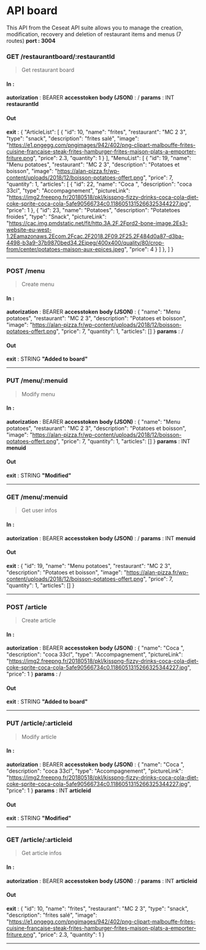# API board
> 
This API from the Ceseat API suite allows you to manage the creation, modification, recovery and deletion of restaurant items and menus (7 routes)
**port : 3004**

### GET /restaurantboard/:restaurantId
> Get restaurant board

#### In :
**autorization** :  BEARER **accesstoken**
**body (JSON)** : /
**params** : INT **restaurantId**
#### Out
**exit** : 
{
    "ArticleList": [
        {
            "id": 10,
            "name": "frites",
            "restaurant": "MC 2  3",
            "type": "snack",
            "description": "frites salé",
            "image": "https://e1.pngegg.com/pngimages/942/402/png-clipart-malbouffe-frites-cuisine-francaise-steak-frites-hamburger-frites-maison-plats-a-emporter-friture.png",
            "price": 2.3,
            "quantity": 1
        }
    ],
    "MenuList": [
        {
            "id": 19,
            "name": "Menu potatoes",
            "restaurant": "MC 2  3",
            "description": "Potatoes et boisson",
            "image": "https://alan-pizza.fr/wp-content/uploads/2018/12/boisson-potatoes-offert.png",
            "price": 7,
            "quantity": 1,
            "articles": [
                {
                    "id": 22,
                    "name": "Coca ",
                    "description": "coca 33cl",
                    "type": "Accompagnement",
                    "pictureLink": "https://img2.freepng.fr/20180518/pkl/kisspng-fizzy-drinks-coca-cola-diet-coke-sprite-coca-cola-5afe90566734c0.1186051315266325344227.jpg",
                    "price": 1
                },
                {
                    "id": 23,
                    "name": "Potatoes",
                    "description": "Potatetoes froides",
                    "type": "Snack",
                    "pictureLink": "https://cac.img.pmdstatic.net/fit/http.3A.2F.2Fprd2-bone-image.2Es3-website-eu-west-1.2Eamazonaws.2Ecom.2Fcac.2F2018.2F09.2F25.2F484d0a87-d3ba-4498-b3a9-37b9870bed34.2Ejpeg/400x400/quality/80/crop-from/center/potatoes-maison-aux-epices.jpeg",
                    "price": 4
                }
            ]
        },
    ]
}

------------


### POST /menu
> Create menu

#### In :
**autorization** :  BEARER **accesstoken**
**body (JSON)** : 
{
            "name": "Menu potatoes",
            "restaurant": "MC 2  3",
            "description": "Potatoes et boisson",
            "image": "https://alan-pizza.fr/wp-content/uploads/2018/12/boisson-potatoes-offert.png",
            "price": 7,
            "quantity": 1,
            "articles": []
}
**params** : /
#### Out
**exit** : STRING **"Added to board"**

------------

### PUT /menu/:menuid
> Modify menu

#### In :
**autorization** :  BEARER **accesstoken**
**body (JSON)** : 
{
            "name": "Menu potatoes",
            "restaurant": "MC 2  3",
            "description": "Potatoes et boisson",
            "image": "https://alan-pizza.fr/wp-content/uploads/2018/12/boisson-potatoes-offert.png",
            "price": 7,
            "quantity": 1,
            "articles": []
}
**params** : INT **menuid**
#### Out
**exit** : STRING **"Modified"**

------------

### GET /menu/:menuid
> Get user infos

#### In :
**autorization** :  BEARER **accesstoken**
**body (JSON)** : /
**params** : INT **menuid**
#### Out
**exit** : 
{
            "id": 19,
            "name": "Menu potatoes",
            "restaurant": "MC 2  3",
            "description": "Potatoes et boisson",
            "image": "https://alan-pizza.fr/wp-content/uploads/2018/12/boisson-potatoes-offert.png",
            "price": 7,
            "quantity": 1,
            "articles": []
}

------------

### POST /article
> Create article

#### In :
**autorization** :  BEARER **accesstoken**
**body (JSON)** : 
                {
                    "name": "Coca ",
                    "description": "coca 33cl",
                    "type": "Accompagnement",
                    "pictureLink": "https://img2.freepng.fr/20180518/pkl/kisspng-fizzy-drinks-coca-cola-diet-coke-sprite-coca-cola-5afe90566734c0.1186051315266325344227.jpg",
                    "price": 1
                }
**params** : /
#### Out
**exit** : STRING **"Added to board"**

------------

### PUT /article/:articleid
> Modify article

#### In :
**autorization** :  BEARER **accesstoken**
**body (JSON)** : 
                {
                    "name": "Coca ",
                    "description": "coca 33cl",
                    "type": "Accompagnement",
                    "pictureLink": "https://img2.freepng.fr/20180518/pkl/kisspng-fizzy-drinks-coca-cola-diet-coke-sprite-coca-cola-5afe90566734c0.1186051315266325344227.jpg",
                    "price": 1
                }
**params** : INT **articleid**
#### Out
**exit** : STRING **"Modified"**

------------

### GET /article/:articleid
> Get article infos

#### In :
**autorization** :  BEARER **accesstoken**
**body (JSON)** : /
**params** : INT **articleid**
#### Out
**exit** : 
        {
            "id": 10,
            "name": "frites",
            "restaurant": "MC 2  3",
            "type": "snack",
            "description": "frites salé",
            "image": "https://e1.pngegg.com/pngimages/942/402/png-clipart-malbouffe-frites-cuisine-francaise-steak-frites-hamburger-frites-maison-plats-a-emporter-friture.png",
            "price": 2.3,
            "quantity": 1
        }

------------
